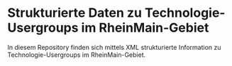 # Strukturierte Daten zu Technologie-Usergroups im RheinMain-Gebiet

In diesem Repository finden sich mittels XML strukturierte Information zu Technologie-Usergroups im RheinMain-Gebiet.
